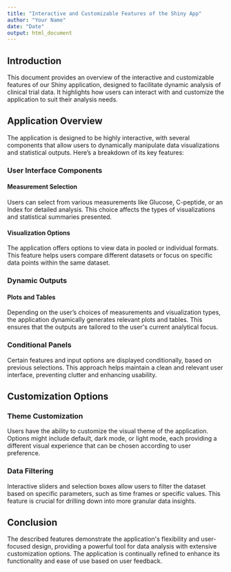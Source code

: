 ```yaml
---
title: "Interactive and Customizable Features of the Shiny App"
author: "Your Name"
date: "Date"
output: html_document
---
```


## Introduction

This document provides an overview of the interactive and customizable features of our Shiny application, designed to facilitate dynamic analysis of clinical trial data. It highlights how users can interact with and customize the application to suit their analysis needs.

## Application Overview

The application is designed to be highly interactive, with several components that allow users to dynamically manipulate data visualizations and statistical outputs. Here’s a breakdown of its key features:

### User Interface Components

#### Measurement Selection
Users can select from various measurements like Glucose, C-peptide, or an Index for detailed analysis. This choice affects the types of visualizations and statistical summaries presented.

#### Visualization Options
The application offers options to view data in pooled or individual formats. This feature helps users compare different datasets or focus on specific data points within the same dataset.

### Dynamic Outputs

#### Plots and Tables
Depending on the user’s choices of measurements and visualization types, the application dynamically generates relevant plots and tables. This ensures that the outputs are tailored to the user's current analytical focus.

### Conditional Panels
Certain features and input options are displayed conditionally, based on previous selections. This approach helps maintain a clean and relevant user interface, preventing clutter and enhancing usability.

## Customization Options

### Theme Customization
Users have the ability to customize the visual theme of the application. Options might include default, dark mode, or light mode, each providing a different visual experience that can be chosen according to user preference.

### Data Filtering
Interactive sliders and selection boxes allow users to filter the dataset based on specific parameters, such as time frames or specific values. This feature is crucial for drilling down into more granular data insights.

## Conclusion

The described features demonstrate the application's flexibility and user-focused design, providing a powerful tool for data analysis with extensive customization options. The application is continually refined to enhance its functionality and ease of use based on user feedback.

